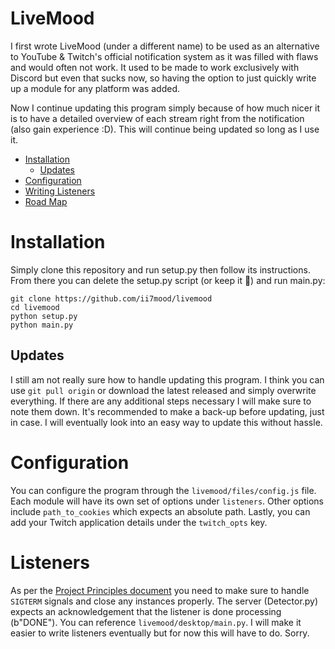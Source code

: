 # LiveMood

I first wrote LiveMood (under a different name) to be used as an alternative to YouTube & Twitch's official notification system as it was filled with flaws and would often not work. It used to be made to work exclusively with Discord but even that sucks now, so having the option to just quickly write up a module for any platform was added.

Now I continue updating this program simply because of how much nicer it is to have a detailed overview of each stream right from the notification (also gain experience :D). This will continue being updated so long as I use it.

* [Installation](#Installation)
    * [Updates](#Installation##Updates)
* [Configuration](#Configuration)
* [Writing Listeners](#Listeners)
* [Road Map](#Roadmap)

# Installation
Simply clone this repository and run setup.py then follow its instructions. From there you can delete the setup.py script (or keep it :shrug:) and run main.py:

```
git clone https://github.com/ii7mood/livemood
cd livemood
python setup.py
python main.py
```

## Updates
I still am not really sure how to handle updating this program. I think you can use `git pull origin` or download the latest released and simply overwrite everything. If there are any additional steps necessary I will make sure to note them down. It's recommended to make a back-up before updating, just in case. I will eventually look into an easy way to update this without hassle.

# Configuration
You can configure the program through the `livemood/files/config.js` file. Each module will have its own set of options under `listeners`. Other options include `path_to_cookies` which expects an absolute path. Lastly, you can add your Twitch application details under the `twitch_opts` key.

# Listeners
As per the [Project Principles document](https://github.com/ii7mood/LiveMood/blob/main/project_principles.md) you need to make sure to handle `SIGTERM` signals and close any instances properly. The server (Detector.py) expects an acknowledgement that the listener is done processing (b"DONE"). You can reference `livemood/desktop/main.py`. I will make it easier to write listeners eventually but for now this will have to do. Sorry.